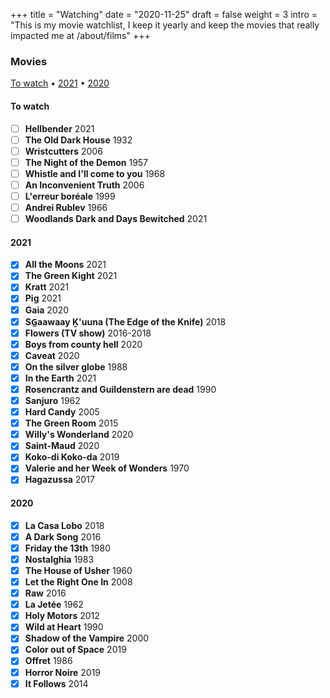 +++
title = "Watching"
date = "2020-11-25"
draft = false
weight = 3
intro = "This is my movie watchlist, I keep it yearly and keep the movies that really impacted me at /about/films"
+++


### Movies

[To watch](#to-watch) •
[2021](#2021) •
[2020](#2020)

#### To watch

<div class="checklist">

- [ ] **Hellbender** 2021
- [ ] **The Old Dark House** 1932
- [ ] **Wristcutters** 2006
- [ ] **The Night of the Demon** 1957
- [ ] **Whistle and I'll come to you** 1968
- [ ] **An Inconvenient Truth** 2006
- [ ] **L'erreur boréale** 1999
- [ ] **Andrei Rublev** 1966
- [ ] **Woodlands Dark and Days Bewitched** 2021

</div>

#### 2021

<div class="checklist">

- [x] **All the Moons** 2021
- [x] **The Green Kight** 2021
- [x] **Kratt** 2021
- [x] **Pig** 2021
- [x] **Gaia** 2020
- [x] **SG̲aawaay Ḵ'uuna (The Edge of the Knife)** 2018
- [x] **Flowers (TV show)** 2016-2018
- [x] **Boys from county hell** 2020
- [x] **Caveat** 2020
- [x] **On the silver globe** 1988
- [x] **In the Earth** 2021
- [x] **Rosencrantz and Guildenstern are dead** 1990
- [x] **Sanjuro** 1962
- [x] **Hard Candy** 2005
- [x] **The Green Room** 2015
- [x] **Willy's Wonderland** 2020
- [x] **Saint-Maud** 2020
- [x] **Koko-di Koko-da** 2019
- [x] **Valerie and her Week of Wonders** 1970
- [x] **Hagazussa** 2017

</div>

#### 2020

<div class="checklist">

- [x] **La Casa Lobo** 2018
- [x] **A Dark Song** 2016
- [x] **Friday the 13th** 1980
- [x] **Nostalghia** 1983
- [x] **The House of Usher** 1960
- [x] **Let the Right One In** 2008
- [x] **Raw** 2016
- [x] **La Jetée** 1962
- [x] **Holy Motors** 2012
- [x] **Wild at Heart** 1990
- [x] **Shadow of the Vampire** 2000
- [x] **Color out of Space** 2019
- [x] **Offret** 1986
- [x] **Horror Noire** 2019
- [x] **It Follows** 2014

</div>
